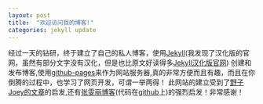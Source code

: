 ```yaml
---
layout: post
title:  "欢迎访问我的博客!"
categories: jekyll update
---
```


经过一天的钻研，终于建立了自己的私人博客，使用[Jekyll](http://jekyllrb.com)(我发现了汉化版的官网，虽然有部分文字没有汉化，但是也比原文好读得多[Jekyll汉化版官网](http://jekyll.bootcss.com))
创建和发布博客,使用[github-pages](https://pages.github.com)来作为网站服务器,真的非常方便而且有趣，而且在你倒腾的过程中，也学习了网页开发，可谓一举两得！
此网站的建立受到了[野子Joey的文章](http://www.jianshu.com/p/4fd3cb0a11da)的启发,还有[张雯丽博客](http://zhangwenli.com/)(代码在[github](https://github.com/Ovilia/blog)上)的强烈启发！非常感谢！
